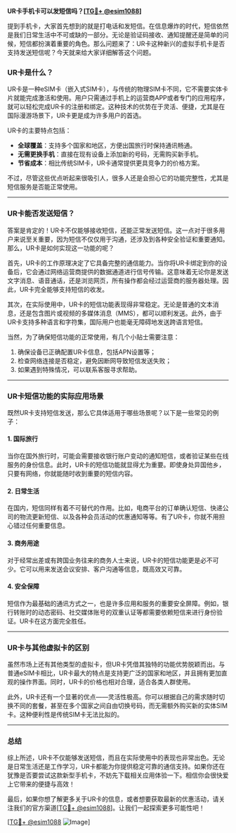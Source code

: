 **UR卡手机卡可以发短信吗？[[TG💪+ @esim1088](https://t.me/s/esim1088)]**

提到手机卡，大家首先想到的就是打电话和发短信。在信息爆炸的时代，短信依然是我们日常生活中不可或缺的一部分。无论是验证码接收、通知提醒还是简单的问候，短信都扮演着重要的角色。那么问题来了：UR卡这种新兴的虚拟手机卡是否支持发送短信呢？今天就来给大家详细解答这个问题。

### UR卡是什么？

UR卡是一种eSIM卡（嵌入式SIM卡），与传统的物理SIM卡不同，它不需要实体卡片就能完成激活和使用。用户只需通过手机上的运营商APP或者专门的应用程序，就可以轻松完成UR卡的注册和绑定。这种技术的优势在于灵活、便捷，尤其是在国际漫游场景下，UR卡更是成为许多用户的首选。

UR卡的主要特点包括：
- **全球覆盖**：支持多个国家和地区，方便出国旅行时保持通讯畅通。
- **无需更换手机**：直接在现有设备上添加新的号码，无需购买新手机。
- **节省成本**：相比传统SIM卡，UR卡通常提供更具竞争力的价格方案。

不过，尽管这些优点听起来很吸引人，很多人还是会担心它的功能完整性，尤其是短信服务是否能正常使用。

---

### UR卡能否发送短信？

答案是肯定的！UR卡不仅能够接收短信，还能正常发送短信。这一点对于很多用户来说至关重要，因为短信不仅仅用于沟通，还涉及到各种安全验证和重要通知。那么，UR卡是如何实现这一功能的呢？

首先，UR卡的工作原理决定了它具备完整的通信能力。当你将UR卡绑定到你的设备后，它会通过网络运营商提供的数据通道进行信号传输。这意味着无论你是发送文字消息、语音通话，还是浏览网页，所有操作都会经过运营商的服务器处理。因此，UR卡完全能够支持短信的收发。

其次，在实际使用中，UR卡的短信功能表现得非常稳定。无论是普通的文本消息，还是包含图片或视频的多媒体消息（MMS），都可以顺利发送。此外，由于UR卡支持多种语言和字符集，国际用户也能毫无障碍地发送跨语言短信。

当然，为了确保短信功能的正常使用，有几个小贴士需要注意：
1. 确保设备已正确配置UR卡信息，包括APN设置等；
2. 检查网络连接是否稳定，避免因断网导致短信发送失败；
3. 如果遇到特殊情况，可以联系客服寻求帮助。

---

### UR卡短信功能的实际应用场景

既然UR卡支持短信发送，那么它具体适用于哪些场景呢？以下是一些常见的例子：

#### 1. 国际旅行
当你在国外旅行时，可能会需要接收银行账户变动的通知短信，或者验证某些在线服务的身份信息。此时，UR卡的短信功能就显得尤为重要。即使身处异国他乡，只要有网络，你就能随时收到重要的短信内容。

#### 2. 日常生活
在国内，短信同样有着不可替代的作用。比如，电商平台的订单确认短信、快递公司的物流更新短信、以及各种会员活动的优惠通知等等。有了UR卡，你就不用担心错过任何重要信息。

#### 3. 商务用途
对于经常出差或有跨国业务往来的商务人士来说，UR卡的短信功能更是必不可少。它可以用来发送会议安排、客户沟通等信息，既高效又可靠。

#### 4. 安全保障
短信作为最基础的通讯方式之一，也是许多应用和服务的重要安全屏障。例如，银行转账时的动态密码、社交媒体账号的双重认证等都需要依赖短信来进行身份验证。UR卡在这方面完全胜任。

---

### UR卡与其他虚拟卡的区别

虽然市场上还有其他类型的虚拟卡，但UR卡凭借其独特的功能优势脱颖而出。与普通eSIM卡相比，UR卡最大的特点是支持更广泛的国家和地区，并且拥有更加直观的操作界面。同时，UR卡的价格也相对合理，适合各类人群使用。

此外，UR卡还有一个显著的优点——灵活性极高。你可以根据自己的需求随时切换不同的套餐，甚至在多个国家之间自由切换号码，而无需额外购买新的实体SIM卡。这种便利性是传统SIM卡无法比拟的。

---

### 总结

综上所述，UR卡不仅能够发送短信，而且在实际使用中的表现也非常出色。无论是日常生活还是工作学习，UR卡都能为你提供稳定可靠的通信支持。如果你还在犹豫是否要尝试这款新型手机卡，不妨先下载相关应用体验一下。相信你会很快爱上它带来的便捷与高效！

最后，如果你想了解更多关于UR卡的信息，或者想要获取最新的优惠活动，请关注我们的官方渠道[[TG💪+ @esim1088](https://t.me/s/esim1088)]。让我们一起探索更多可能性吧！

[[TG💪+ @esim1088](https://t.me/s/esim1088) ![Image](https://i.postimg.cc/4NQfJmqS/Snipaste-2025-05-13-00-14-12.png)]